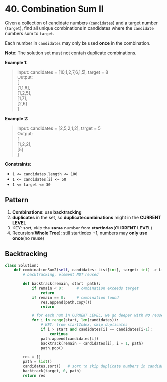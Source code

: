 # 40. Combination Sum II

Given a collection of candidate numbers (`candidates`) and a target number (`target`), find all unique combinations in candidates where the `candidate` numbers sum to `target`.

Each number in `candidates` may only be used **once** in the combination.

**Note**: The solution set must not contain duplicate combinations.


**Example 1:**

>Input: candidates = [10,1,2,7,6,1,5], target = 8  
Output:   
[  
[1,1,6],  
[1,2,5],  
[1,7],  
[2,6]  
]  

**Example 2:**

>Input: candidates = [2,5,2,1,2], target = 5  
Output:   
[  
[1,2,2],  
[5]  
]  
 

**Constraints:**

* `1 <= candidates.length <= 100`
* `1 <= candidates[i] <= 50`
* `1 <= target <= 30`


## Pattern

1. **Combinations**: use **backtracking**
2. **duplicates** in the set, so **duplicate combinations** might in the **CURRENT LEVEL**
3. KEY: sort, skip the **same** number from **startIndex**(**CURRENT LEVEL**)
4. Recursion(**Whole Tree**): still startIndex +1, numbers may **only use once**(no reuse)


## Backtracking


```python
class Solution:
    def combinationSum2(self, candidates: List[int], target: int) -> List[List[int]]:
        # backtracking, element NOT reused

        def backtrack(remain, start, path):
            if remain < 0:      # combination exceeds target
                return
            if remain == 0:     # combination found
                res.append(path.copy())
                return

            # for each num in CURRENT LEVEL, we go deeper with NO reused
            for i in range(start, len(candidates)):
                # KEY: from startIndex, skip duplicates
                if i > start and candidates[i] == candidates[i-1]:
                    continue
                path.append(candidates[i])
                backtrack(remain - candidates[i], i + 1, path)
                path.pop()

        res = []
        path = list()
        candidates.sort()   # sort to skip duplicate numbers in candidates
        backtrack(target, 0, path)
        return res
```
